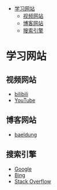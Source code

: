 <!-- TOC -->

* [学习网站](#学习网站)
    * [视频网站](#视频网站)
    * [博客网站](#博客网站)
    * [搜索引擎](#搜索引擎)

<!-- TOC -->

# 学习网站

## 视频网站

- [bilibili](https://www.bilibili.com/)
- [YouTube](https://www.youtube.com/)

## 博客网站

- [baeldung](https://www.baeldung.com/)

## 搜索引擎

- [Google](https://www.google.com/)
- [Bing](https://www.bing.com/)
- [Stack Overflow](https://stackoverflow.com/)
